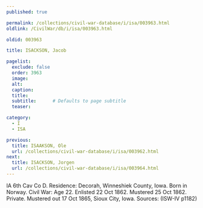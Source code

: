 ```yaml
---
published: true

permalink: /collections/civil-war-database/i/isa/003963.html
oldlink: /CivilWar/db/i/isa/003963.html

oldid: 003963

title: ISACKSON, Jacob

pagelist:
  exclude: false
  order: 3963
  image: 
  alt:
  caption:
  title:
  subtitle:      # Defaults to page subtitle
  teaser:

category: 
  - I 
  - ISA

previous:
  title: ISAAKSON, Ole
  url: /collections/civil-war-database/i/isa/003962.html  
next:
  title: ISACKSON, Jorgen
  url: /collections/civil-war-database/i/isa/003964.html   
---
```

IA 6th Cav Co D. Residence: Decorah, Winneshiek County, Iowa. Born in Norway. Civil War: Age 22. Enlisted 22 Oct 1862. Mustered 25 Oct 1862. Private. Mustered out 17 Oct 1865, Sioux City, Iowa. Sources: (ISW-IV p1182)